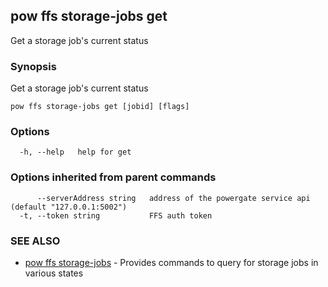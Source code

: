 ## pow ffs storage-jobs get

Get a storage job's current status

### Synopsis

Get a storage job's current status

```
pow ffs storage-jobs get [jobid] [flags]
```

### Options

```
  -h, --help   help for get
```

### Options inherited from parent commands

```
      --serverAddress string   address of the powergate service api (default "127.0.0.1:5002")
  -t, --token string           FFS auth token
```

### SEE ALSO

* [pow ffs storage-jobs](pow_ffs_storage-jobs.md)	 - Provides commands to query for storage jobs in various states

